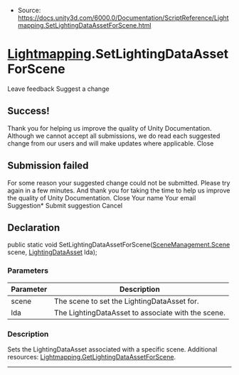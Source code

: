 * Source: https://docs.unity3d.com/6000.0/Documentation/ScriptReference/Lightmapping.SetLightingDataAssetForScene.html

#  [Lightmapping](https://docs.unity3d.com/6000.0/Documentation/ScriptReference/Lightmapping.html).SetLightingDataAssetForScene
Leave feedback
Suggest a change
## Success!
Thank you for helping us improve the quality of Unity Documentation. Although we cannot accept all submissions, we do read each suggested change from our users and will make updates where applicable.
Close
## Submission failed
For some reason your suggested change could not be submitted. Please <a>try again</a> in a few minutes. And thank you for taking the time to help us improve the quality of Unity Documentation.
Close
Your name Your email Suggestion* Submit suggestion
Cancel
## Declaration
public static void SetLightingDataAssetForScene([SceneManagement.Scene](https://docs.unity3d.com/6000.0/Documentation/ScriptReference/SceneManagement.Scene.html) scene, [LightingDataAsset](https://docs.unity3d.com/6000.0/Documentation/ScriptReference/LightingDataAsset.html) lda); 
### Parameters
Parameter | Description  
---|---  
scene | The scene to set the LightingDataAsset for.  
lda | The LightingDataAsset to associate with the scene.  
### Description
Sets the LightingDataAsset associated with a specific scene.
Additional resources: [Lightmapping.GetLightingDataAssetForScene](https://docs.unity3d.com/6000.0/Documentation/ScriptReference/Lightmapping.GetLightingDataAssetForScene.html).
* * *
